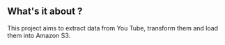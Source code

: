 
## What's it about ?
This project aims to extract data from You Tube, transform them and load them into Amazon S3.